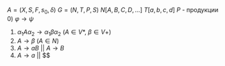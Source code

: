 $A = (X, S, F, s_0, δ)$
$G = (N, T, P, S)$
$N [A, B, C, D, ...]$
$T [a, b, c, d]$
$P$ - продукции
0) $φ → ψ$
1) $α_1Aα_2 → α_1βα_2$ ($A ∈ V*$, $β ∈ V+$)
2) $A → β$ ($A ∈ N$)
3) $A → aB$ || $A → B$
4) $A → a$ || $$
